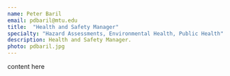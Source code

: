 ```yaml
---
name: Peter Baril
email: pdbaril@mtu.edu
title:  "Health and Safety Manager"
specialty: "Hazard Assessments, Environmental Health, Public Health"
description: Health and Safety Manager.
photo: pdbaril.jpg
---
```

content here
